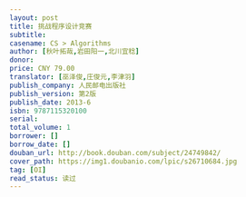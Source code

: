 ```yaml
---
layout: post
title: 挑战程序设计竞赛
subtitle: 
casename: CS > Algorithms
author: [秋叶拓哉,岩田阳一,北川宜稔]
donor: 
price: CNY 79.00
translator: [巫泽俊,庄俊元,李津羽]
publish_company: 人民邮电出版社
publish_version: 第2版
publish_date: 2013-6
isbn: 9787115320100
serial: 
total_volume: 1
borrower: []
borrow_date: []
douban_url: http://book.douban.com/subject/24749842/
cover_path: https://img1.doubanio.com/lpic/s26710684.jpg
tag: [OI]
read_status: 读过
---
```


